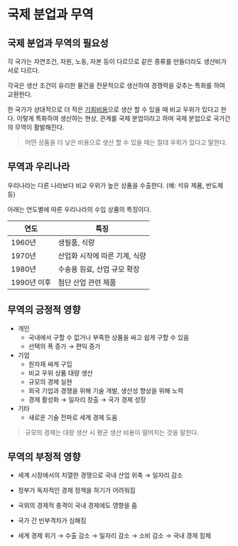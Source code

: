 # 국제 분업과 무역

## 국제 분업과 무역의 필요성
각 국가는 자연조건, 자원, 노동, 자본 등이 다르므로 같은 종류를 만들더라도 생산비가 서로 다르다.

각국은 생산 조건이 유리한 물건을 전문적으로 생산하여 경쟁력을 갖추는 특화를 하여 교환한다.

한 국가가 상대적으로 더 적은 [기회비용](https://github.com/SkyLightQP/school-life/blob/master/Social/Economy/MarketEconomy.md#%EA%B8%B0%ED%9A%8C%EB%B9%84%EC%9A%A9%EA%B3%BC-%EB%A7%A4%EB%AA%B0-%EB%B9%84%EC%9A%A9)으로 생산 할 수 있을 때 비교 우위가 있다고 한다. 이렇게 특화하여 생산하는 현상, 관계를 국제 분업이라고 하며 국제 분업으로 국가간의 무역이 활발해진다.

> 어떤 상품을 더 낮은 비용으로 생산 할 수 있을 때는 절대 우위가 있다고 말한다.

## 무역과 우리나라
우리나라는 다른 나라보다 비교 우위가 높은 상품을 수출한다. (예: 석유 제품, 반도체 등)

아래는 연도별에 따른 우리나라의 수입 상품의 특징이다.

| 연도 | 특징 |
|-----|-----|
| 1960년 | 생필품, 식량 |
| 1970년 | 산업화 시작에 따른 기계, 식량 |
| 1980년 | 수송용 원료, 산업 규모 확장 |
| 1990년 이후 | 첨단 산업 관련 제품 |

## 무역의 긍정적 영향
- 개인
    - 국내에서 구할 수 없거나 부족한 상품을 싸고 쉽게 구할 수 있음
    - 선택의 폭 증가 → 편익 증가
- 기업
    - 원자재 싸게 구입
    - 비교 우위 상품 대량 생산
    - 규모의 경제 실현
    - 외국 기업과 경쟁을 위해 기술 개발, 생산성 향상을 위해 노력
    - 경제 활성화 → 일자리 창출 → 국가 경제 성장
- 기타
    - 새로운 기술 전파로 세계 경제 도움

> 규모의 경제는 대량 생산 시 평균 생산 비용이 떨어지는 것을 말한다.

## 무역의 부정적 영향
- 세계 시장에서의 치열한 경쟁으로 국내 산업 위축 → 일자리 감소
- 정부가 독자적인 경제 정책을 하기가 어려워짐
- 국외의 경제적 충격이 국내 경제에도 영향을 줌
- 국가 간 빈부격차가 심해짐

- 세계 경제 위기 → 수출 감소 → 일자리 감소 → 소비 감소 → 국내 경제 침체